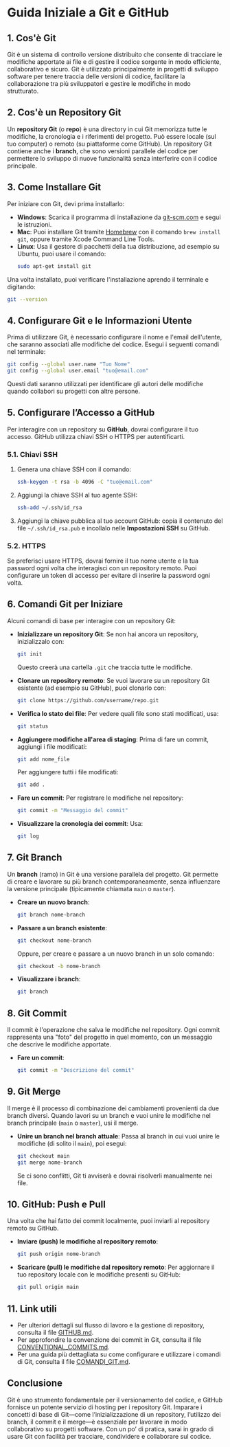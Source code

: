 # Guida Iniziale a Git e GitHub

## 1. Cos'è Git

Git è un sistema di controllo versione distribuito che consente di tracciare le modifiche apportate ai file e di gestire il codice sorgente in modo efficiente, collaborativo e sicuro. Git è utilizzato principalmente in progetti di sviluppo software per tenere traccia delle versioni di codice, facilitare la collaborazione tra più sviluppatori e gestire le modifiche in modo strutturato.

## 2. Cos'è un Repository Git

Un **repository Git** (o **repo**) è una directory in cui Git memorizza tutte le modifiche, la cronologia e i riferimenti del progetto. Può essere locale (sul tuo computer) o remoto (su piattaforme come GitHub). Un repository Git contiene anche i **branch**, che sono versioni parallele del codice per permettere lo sviluppo di nuove funzionalità senza interferire con il codice principale.

## 3. Come Installare Git

Per iniziare con Git, devi prima installarlo:

- **Windows**: Scarica il programma di installazione da [git-scm.com](https://git-scm.com/) e segui le istruzioni.
- **Mac**: Puoi installare Git tramite [Homebrew](https://brew.sh/) con il comando `brew install git`, oppure tramite Xcode Command Line Tools.
- **Linux**: Usa il gestore di pacchetti della tua distribuzione, ad esempio su Ubuntu, puoi usare il comando:
  ```bash
  sudo apt-get install git
  ```

Una volta installato, puoi verificare l'installazione aprendo il terminale e digitando:

```bash
git --version
```

## 4. Configurare Git e le Informazioni Utente

Prima di utilizzare Git, è necessario configurare il nome e l'email dell'utente, che saranno associati alle modifiche del codice. Esegui i seguenti comandi nel terminale:

```bash
git config --global user.name "Tuo Nome"
git config --global user.email "tuo@email.com"
```

Questi dati saranno utilizzati per identificare gli autori delle modifiche quando collabori su progetti con altre persone.

## 5. Configurare l’Accesso a GitHub

Per interagire con un repository su **GitHub**, dovrai configurare il tuo accesso. GitHub utilizza chiavi SSH o HTTPS per autentificarti.

### 5.1. Chiavi SSH

1. Genera una chiave SSH con il comando:
   ```bash
   ssh-keygen -t rsa -b 4096 -C "tuo@email.com"
   ```
2. Aggiungi la chiave SSH al tuo agente SSH:
   ```bash
   ssh-add ~/.ssh/id_rsa
   ```
3. Aggiungi la chiave pubblica al tuo account GitHub: copia il contenuto del file `~/.ssh/id_rsa.pub` e incollalo nelle **Impostazioni SSH** su GitHub.

### 5.2. HTTPS

Se preferisci usare HTTPS, dovrai fornire il tuo nome utente e la tua password ogni volta che interagisci con un repository remoto. Puoi configurare un token di accesso per evitare di inserire la password ogni volta.

## 6. Comandi Git per Iniziare

Alcuni comandi di base per interagire con un repository Git:

- **Inizializzare un repository Git**:
  Se non hai ancora un repository, inizializzalo con:

  ```bash
  git init
  ```

  Questo creerà una cartella `.git` che traccia tutte le modifiche.

- **Clonare un repository remoto**:
  Se vuoi lavorare su un repository Git esistente (ad esempio su GitHub), puoi clonarlo con:

  ```bash
  git clone https://github.com/username/repo.git
  ```

- **Verifica lo stato dei file**:
  Per vedere quali file sono stati modificati, usa:

  ```bash
  git status
  ```

- **Aggiungere modifiche all'area di staging**:
  Prima di fare un commit, aggiungi i file modificati:

  ```bash
  git add nome_file
  ```

  Per aggiungere tutti i file modificati:

  ```bash
  git add .
  ```

- **Fare un commit**:
  Per registrare le modifiche nel repository:

  ```bash
  git commit -m "Messaggio del commit"
  ```

- **Visualizzare la cronologia dei commit**:
  Usa:
  ```bash
  git log
  ```

## 7. Git Branch

Un **branch** (ramo) in Git è una versione parallela del progetto. Git permette di creare e lavorare su più branch contemporaneamente, senza influenzare la versione principale (tipicamente chiamata `main` o `master`).

- **Creare un nuovo branch**:
  ```bash
  git branch nome-branch
  ```
- **Passare a un branch esistente**:
  ```bash
  git checkout nome-branch
  ```
  Oppure, per creare e passare a un nuovo branch in un solo comando:
  ```bash
  git checkout -b nome-branch
  ```
- **Visualizzare i branch**:
  ```bash
  git branch
  ```

## 8. Git Commit

Il commit è l'operazione che salva le modifiche nel repository. Ogni commit rappresenta una "foto" del progetto in quel momento, con un messaggio che descrive le modifiche apportate.

- **Fare un commit**:
  ```bash
  git commit -m "Descrizione del commit"
  ```

## 9. Git Merge

Il merge è il processo di combinazione dei cambiamenti provenienti da due branch diversi. Quando lavori su un branch e vuoi unire le modifiche nel branch principale (`main` o `master`), usi il merge.

- **Unire un branch nel branch attuale**:
  Passa al branch in cui vuoi unire le modifiche (di solito il `main`), poi esegui:
  ```bash
  git checkout main
  git merge nome-branch
  ```
  Se ci sono conflitti, Git ti avviserà e dovrai risolverli manualmente nei file.

## 10. GitHub: Push e Pull

Una volta che hai fatto dei commit localmente, puoi inviarli al repository remoto su GitHub.

- **Inviare (push) le modifiche al repository remoto**:

  ```bash
  git push origin nome-branch
  ```

- **Scaricare (pull) le modifiche dal repository remoto**:
  Per aggiornare il tuo repository locale con le modifiche presenti su GitHub:
  ```bash
  git pull origin main
  ```

## 11. Link utili

- Per ulteriori dettagli sul flusso di lavoro e la gestione di repository, consulta il file [GITHUB.md](./src/GITHUB.md).
- Per approfondire la convenzione dei commit in Git, consulta il file [CONVENTIONAL_COMMITS.md](./src/CONVENTIONAL_COMMITS.mdCONVENTIONAL_COMMITS.md).
- Per una guida più dettagliata su come configurare e utilizzare i comandi di Git, consulta il file [COMANDI_GIT.md](./src/COMANDI_GIT.md).

## Conclusione

Git è uno strumento fondamentale per il versionamento del codice, e GitHub fornisce un potente servizio di hosting per i repository Git. Imparare i concetti di base di Git—come l’inizializzazione di un repository, l’utilizzo dei branch, il commit e il merge—è essenziale per lavorare in modo collaborativo su progetti software. Con un po’ di pratica, sarai in grado di usare Git con facilità per tracciare, condividere e collaborare sul codice.

